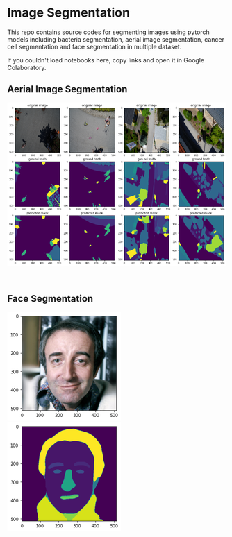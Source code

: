 # Image Segmentation
This repo contains source codes for segmenting images using pytorch 
models including bacteria segmentation, aerial image segmentation, cancer cell segmentation and face segmentation in multiple dataset.

If you couldn't load notebooks here, copy links and open it in Google Colaboratory.

## Aerial Image Segmentation
![](images/drone-image-segmentation.png)

<br>

## Face Segmentation
![](images/face-segmentation-original-image.png) ![](images/face-segmentation.png)